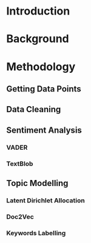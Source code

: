 # Introduction

# Background

# Methodology

## Getting Data Points

## Data Cleaning

## Sentiment Analysis

### VADER

### TextBlob

## Topic Modelling

### Latent Dirichlet Allocation

### Doc2Vec

### Keywords Labelling
